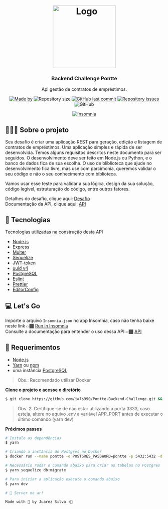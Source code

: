 <h1 align="center">
  <img alt="Logo" src="https://blog.pontte.com.br/wp-content/uploads/2020/02/logo.png" width="200px">
</h1>

<h3 align="center">
  Backend Challenge Pontte
</h3>

<p align="center">Api gestão de contratos de empréstimos.</p>

<p align="center">
  <a href="https://www.linkedin.com/in/juarezsilva/" target="_blank" rel="noopener noreferrer">
    <img alt="Made by" src="https://img.shields.io/badge/made%20by-juarez%20silva-%23FF9000">
  </a>

  <img alt="Repository size" src="https://img.shields.io/github/repo-size/jals990/Pontte-Backend-Challenge?color=%23FF9000">

  <a href="https://github.com/jals990/Pontte-Backend-Challenge/commits/master">
    <img alt="GitHub last commit" src="https://img.shields.io/github/last-commit/jals990/Pontte-Backend-Challenge?color=%23FF9000">
  </a>

  <a href="https://github.com/jals990/Pontte-Backend-Challenge/issues">
    <img alt="Repository issues" src="https://img.shields.io/github/issues/jals990/Pontte-Backend-Challenge?color=%23FF9000">
  </a>

  <img alt="GitHub" src="https://img.shields.io/github/license/jals990/Pontte-Backend-Challenge?color=%23FF9000">
</p>

<p id="insomniaButton" align="center">
  <a href="https://insomnia.rest" target="_blank"><img src="https://insomnia.rest/images/run.svg" alt="Insomnia"></a>
</p>

## 🧑🏽‍💻 Sobre o projeto

Seu desafio é criar uma aplicação REST para geração, edição e listagem de contratos de emprëstimos. Uma aplicação simples e rápida de ser desenvolvida. Temos alguns requisitos descritos neste documento para ser seguidos. O desenvolvimento deve ser feito em Node.js ou Python, e o banco de dados fica de sua escolha. O uso de bliblioteca que ajude no desenvolvimento fica livre, mas use com parcimonia, queremos validar o seu código e não o seu conhecimento com biblioteca.

Vamos usar esse teste para validar a sua lógica, design da sua solução, código legivel, estruturação do código, entre outros fatores.

Detalhes do desafio, clique aqui: [Desafio](https://github.com/pontte/backend-challenge)<br />
Documentação da API, clique aqui: [API](https://www.notion.so/Pontte-Coding-Challenge-bb23ba10109a4842b51f0303cf308957)

## 🚀 Tecnologias

Tecnologias utilizadas na construção desta API

- [Node.js](https://nodejs.org/en/)
- [Express](https://expressjs.com/pt-br/)
- [Multer](https://github.com/expressjs/multer)
- [Sequelize](https://sequelize.org)
- [JWT-token](https://jwt.io/)
- [uuid v4](https://github.com/thenativeweb/uuidv4/)
- [PostgreSQL](https://www.postgresql.org/)
- [Eslint](https://eslint.org/)
- [Prettier](https://prettier.io/)
- [EditorConfig](https://editorconfig.org/)

## 💻 Let's Go

Importe o arquivo `Insomnia.json` no app Insomnia, caso não tenha baixe neste link 👉🏾 [Run in Insomnia](#insomniaButton)<br />
Consulte a documentação para entender o uso dessa API 👉🏾 [API](https://www.notion.so/Pontte-Coding-Challenge-bb23ba10109a4842b51f0303cf308957)

## 🧳 Requerimentos

- [Node.js](https://nodejs.org/en/)
- [Yarn](https://classic.yarnpkg.com/) ou [npm](https://www.npmjs.com/)
- uma instância [PostgreSQL](https://www.postgresql.org/)

> Obs.: Recomendado utilizar Docker

**Clone o projeto e acesse o diretório**

```bash
$ git clone https://github.com/jals990/Pontte-Backend-Challenge.git && cd backend-pontte
```

> Obs. 2: Certifique-se de não estar utilizando a porta 3333, caso esteja, altere no aquivo .env a variável APP_PORT antes de executar o último comando (yarn dev)

**Próximos passos**

```bash
# Instale as dependências
$ yarn

# Criando a instância do Postgres no Docker
$ docker run --name pontte -e POSTGRES_PASSWORD=pontte -p 5432:5432 -d postgres:11

# Necessário rodar o comando abaixo para criar as tabelas no Postgres
$ yarn sequelize db:migrate

# Para iniciar a aplicação execute o comando abaixo
$ yarn dev

# 🚀 Server no ar!

Made with 🚀 by Juarez Silva ✌🏾
```
